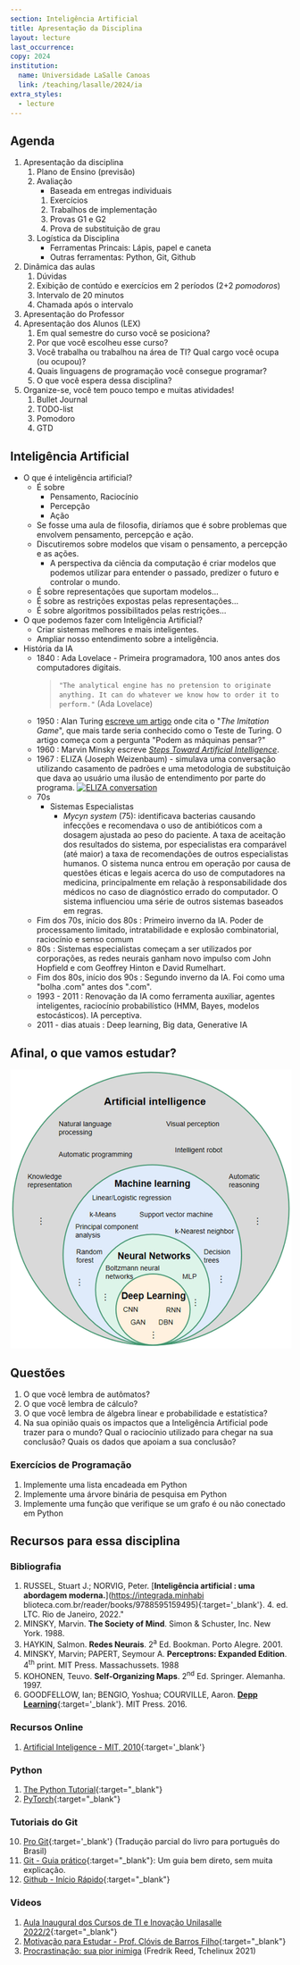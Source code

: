 ```yaml
---
section: Inteligência Artificial
title: Apresentação da Disciplina
layout: lecture
last_occurrence: 
copy: 2024
institution:
  name: Universidade LaSalle Canoas
  link: /teaching/lasalle/2024/ia
extra_styles:
  - lecture
---
```


## Agenda

1. Apresentação da disciplina
    1. Plano de Ensino (previsão)
    2. Avaliação
        * Baseada em entregas individuais
        1. Exercícios
        2. Trabalhos de implementação
        3. Provas G1 e G2
        4. Prova de substituição de grau
    3. Logística da Disciplina
        * Ferramentas Princais: Lápis, papel e caneta
        * Outras ferramentas: Python, Git, Github
2. Dinâmica das aulas
    1. Dúvidas
    2. Exibição de contúdo e exercícios em 2 períodos (2+2 _pomodoros_)
    3. Intervalo de 20 minutos
    4. Chamada após o intervalo
3. Apresentação do Professor
4. Apresentação dos Alunos (LEX)
    1. Em qual semestre do curso você se posiciona?
    2. Por que você escolheu esse curso?
    3. Você trabalha ou trabalhou na área de TI? Qual cargo você ocupa (ou ocupou)?
    4. Quais linguagens de programação você consegue programar?
    5. O que você espera dessa disciplina?
5. Organize-se, você tem pouco tempo e muitas atividades!
    1. Bullet Journal
    2. TODO-list
    3. Pomodoro
    4. GTD

## Inteligência Artificial

* O que é inteligência artificial?
    * É sobre
        * Pensamento, Raciocínio
        * Percepção
        * Ação
    * Se fosse uma aula de filosofia, diríamos que é sobre problemas que envolvem pensamento, percepção e ação.
    * Discutiremos sobre modelos que visam o pensamento, a percepção e as ações.
        * A perspectiva da ciência da computação é criar modelos que podemos utilizar para entender o passado, predizer o futuro e controlar o mundo.
    * É sobre representações que suportam modelos...
    * É sobre as restrições expostas pelas representações...
    * É sobre algoritmos possibilitados pelas restrições... 
* O que podemos fazer com Inteligência Artificial?
    * Criar sistemas melhores e mais inteligentes.
    * Ampliar nosso entendimento sobre a inteligência.
* História da IA
    * 1840
        : Ada Lovelace - Primeira programadora, 100 anos antes dos computadores digitais.<br/>
        > `"The analytical engine has no pretension to originate
         anything. It can do whatever we know how to order it
         to perform."` (Ada Lovelace)
    * 1950
        : Alan Turing [escreve um artigo](https://redirect.cs.umbc.edu/courses/471/papers/turing.pdf) onde cita o "_The Imitation Game_", que mais tarde seria conhecido como o Teste de Turing. O artigo começa com a pergunta "Podem as máquinas pensar?"
    * 1960
        : Marvin Minsky escreve [_Steps Toward Artificial Intelligence_](https://courses.csail.mit.edu/6.803/pdf/steps.pdf).
    * 1967
        : ELIZA (Joseph Weizenbaum) - simulava uma conversação utilizando casamento de padrões e uma metodologia de substituição que dava ao usuário uma ilusão de entendimento por parte do programa.
        <a title="File:ELIZA conversation.jpg, Public domain, via Wikimedia Commons" href="https://commons.wikimedia.org/wiki/File:ELIZA_conversation.png"><img alt="ELIZA conversation" src="https://upload.wikimedia.org/wikipedia/commons/7/79/ELIZA_conversation.png"></a>
    * 70s
        * Sistemas Especialistas
            * _Mycyn system_ (75): identificava bacterias causando infecções e recomendava o uso de antibióticos com a dosagem ajustada ao peso do paciente. A taxa de aceitação dos resultados do sistema, por especialistas era comparável (até maior) a taxa de recomendações de outros especialistas humanos. O sistema nunca entrou em operação por causa de questões éticas e legais acerca do uso de computadores na medicina, principalmente em relação à responsabilidade dos médicos no caso de diagnóstico errado do computador. O sistema influenciou uma série de outros sistemas baseados em regras.
    * Fim dos 70s, início dos 80s
        : Primeiro inverno da IA. Poder de processamento limitado, intratabilidade e explosão combinatorial, raciocínio e senso comum
    * 80s
        : Sistemas especialistas começam a ser utilizados por corporações, as redes neurais ganham novo impulso com John Hopfield e com Geoffrey Hinton e David Rumelhart.
    * Fim dos 80s, início dos 90s
        : Segundo inverno da IA. Foi como uma "bolha .com" antes dos ".com".
    * 1993 - 2011
        : Renovação da IA como ferramenta auxiliar, agentes inteligentes, raciocínio probabilístico (HMM, Bayes, modelos estocásticos). IA perceptiva.
    * 2011 - dias atuais
        : Deep learning, Big data, Generative IA

## Afinal, o que vamos estudar?

![AI Venn Diagram](/images/ai-ml-relation.png)


## Questões

1. O que você lembra de autômatos?
2. O que você lembra de cálculo?
3. O que você lembra de álgebra linear e probabilidade e estatística?
4. Na sua opinião quais os impactos que a Inteligência Artificial pode trazer para o mundo? Qual o raciocínio utilizado para chegar na sua conclusão? Quais os dados que apoiam a sua conclusão?

### Exercícios de Programação

1. Implemente uma lista encadeada em Python
2. Implemente uma árvore binária de pesquisa em Python
3. Implemente uma função que verifique se um grafo é ou não conectado em Python

## Recursos para essa disciplina

### Bibliografia

1. RUSSEL, Stuart J.; NORVIG, Peter. [**Inteligência artificial : uma abordagem moderna.**](https://integrada.minhabi    blioteca.com.br/reader/books/9788595159495){:target='\_blank'}. 4. ed. LTC. Rio de Janeiro, 2022."
2. MINSKY, Marvin. **The Society of Mind**. Simon & Schuster, Inc. New York. 1988.
3. HAYKIN, Salmon. **Redes Neurais**. 2<sup>a</sup> Ed. Bookman. Porto Alegre. 2001.
4. MINSKY, Marvin; PAPERT, Seymour A. **Perceptrons: Expanded Edition**. 4<sup>th</sup> print. MIT Press. Massachussets. 1988 
5. KOHONEN, Teuvo. **Self-Organizing Maps**. 2<sup>nd</sup> Ed. Springer. Alemanha. 1997.
6. GOODFELLOW, Ian; BENGIO, Yoshua; COURVILLE, Aaron. [**Depp Learning**](https://www.deeplearningbook.org){:target='\_blank'}. MIT Press. 2016.

### Recursos Online

1. [Artificial Inteligence - MIT, 2010](https://ocw.mit.edu/courses/6-034-artificial-intelligence-fall-2010){:target='\_blank'}

### Python

1. [The Python Tutorial](https://docs.python.org/3/tutorial/){:target="\_blank"}
2. [PyTorch](){:target="\_blank"}

### Tutoriais do Git

10. [Pro Git](https://git-scm.com/book/pt-br/v2){:target='\_blank'} (Tradução parcial do livro para português do Brasil)
11. [Git - Guia prático](https://rogerdudler.github.io/git-guide/index.pt_BR.html){:target="\_blank"}: Um guia bem direto, sem muita explicação.
12. [Github - Início Rápido](https://docs.github.com/pt/get-started/quickstart){:target="\_blank"}

### Videos

1. [Aula Inaugural dos Cursos de TI e Inovação Unilasalle 2022/2](https://www.youtube.com/watch?v=pxsdiyHgZHs){:target="\_blank"}
2. [Motivação para Estudar - Prof. Clóvis de Barros Filho](https://www.youtube.com/watch?v=TRPBY_lxJfE){:target="\_blank"}
3. [Procrastinação: sua pior inimiga](https://www.youtube.com/watch?v=q3oEyBpoq3o) (Fredrik Reed, Tchelinux 2021)


